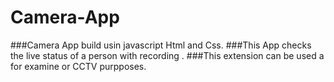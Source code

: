 # Camera-App 
###Camera App build usin javascript Html and Css.
###This App checks the live status of a person with recording .
###This extension can be used a for examine or CCTV purpposes.
